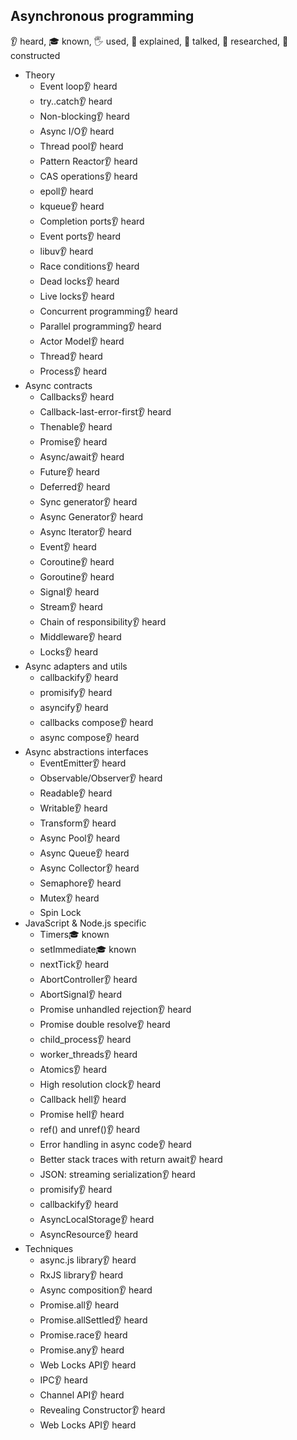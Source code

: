 ## Asynchronous programming

👂 heard, 🎓 known, 🖐️ used, 🙋 explained, 📢 talked, 🔬 researched, 🚀 constructed

- Theory
  - Event loop👂 heard
  - try..catch👂 heard
  - Non-blocking👂 heard
  - Async I/O👂 heard
  - Thread pool👂 heard
  - Pattern Reactor👂 heard
  - CAS operations👂 heard
  - epoll👂 heard
  - kqueue👂 heard
  - Completion ports👂 heard
  - Event ports👂 heard
  - libuv👂 heard
  - Race conditions👂 heard
  - Dead locks👂 heard
  - Live locks👂 heard
  - Concurrent programming👂 heard
  - Parallel programming👂 heard
  - Actor Model👂 heard
  - Thread👂 heard
  - Process👂 heard
- Async contracts
  - Callbacks👂 heard
  - Callback-last-error-first👂 heard
  - Thenable👂 heard
  - Promise👂 heard
  - Async/await👂 heard
  - Future👂 heard
  - Deferred👂 heard
  - Sync generator👂 heard
  - Async Generator👂 heard
  - Async Iterator👂 heard
  - Event👂 heard
  - Coroutine👂 heard
  - Goroutine👂 heard
  - Signal👂 heard
  - Stream👂 heard
  - Chain of responsibility👂 heard
  - Middleware👂 heard
  - Locks👂 heard
- Async adapters and utils
  - callbackify👂 heard
  - promisify👂 heard
  - asyncify👂 heard
  - callbacks compose👂 heard
  - async compose👂 heard
- Async abstractions interfaces
  - EventEmitter👂 heard
  - Observable/Observer👂 heard
  - Readable👂 heard
  - Writable👂 heard
  - Transform👂 heard
  - Async Pool👂 heard
  - Async Queue👂 heard
  - Async Collector👂 heard
  - Semaphore👂 heard
  - Mutex👂 heard
  - Spin Lock
- JavaScript & Node.js specific
  - Timers🎓 known
  - setImmediate🎓 known
  - nextTick👂 heard
  - AbortController👂 heard
  - AbortSignal👂 heard
  - Promise unhandled rejection👂 heard
  - Promise double resolve👂 heard
  - child_process👂 heard
  - worker_threads👂 heard
  - Atomics👂 heard
  - High resolution clock👂 heard
  - Callback hell👂 heard
  - Promise hell👂 heard
  - ref() and unref()👂 heard
  - Error handling in async code👂 heard
  - Better stack traces with return await👂 heard
  - JSON: streaming serialization👂 heard
  - promisify👂 heard
  - callbackify👂 heard
  - AsyncLocalStorage👂 heard
  - AsyncResource👂 heard
- Techniques
  - async.js library👂 heard
  - RxJS library👂 heard
  - Async composition👂 heard
  - Promise.all👂 heard
  - Promise.allSettled👂 heard
  - Promise.race👂 heard
  - Promise.any👂 heard
  - Web Locks API👂 heard
  - IPC👂 heard
  - Channel API👂 heard
  - Revealing Constructor👂 heard
  - Web Locks API👂 heard